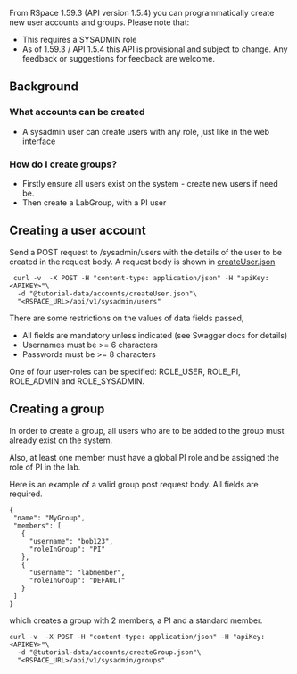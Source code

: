 From RSpace 1.59.3 (API version 1.5.4) you can programmatically create new user accounts and groups.
Please note that:

* This requires a SYSADMIN role
* As of 1.59.3 / API 1.5.4 this API is provisional and subject to change. Any feedback or suggestions for feedback are welcome.

## Background

###  What accounts can be created

* A sysadmin user can create users with any role, just like in the web interface

###  How do I create groups?

* Firstly ensure all users exist on the system - create new users if need be.
* Then create a LabGroup, with a PI user


## Creating a user account

Send a POST request to /sysadmin/users with the details of the user to be created in the request body. A request body is shown in [createUser.json](tutorial-data/accounts/createUser.json)

     curl -v  -X POST -H "content-type: application/json" -H "apiKey: <APIKEY>"\
      -d "@tutorial-data/accounts/createUser.json"\
      "<RSPACE_URL>/api/v1/sysadmin/users"
      
 There are some restrictions on the values of data fields passed, 
 
 * All fields are mandatory unless indicated (see Swagger docs for details)
 * Usernames must be >= 6 characters
 * Passwords must be >= 8 characters

 One of four user-roles can be specified: ROLE_USER, ROLE_PI, ROLE_ADMIN and ROLE_SYSADMIN.
 
## Creating a group

In order to create a group, all users who are to be added to the group must already exist on the system.

Also, at least one member must have a global PI role and be assigned the role of PI in the lab.

Here is an example of a valid group post request body. All fields are required.

    {
     "name": "MyGroup",
     "members": [
       {
         "username": "bob123",
         "roleInGroup": "PI"
       },
       {
         "username": "labmember",
         "roleInGroup": "DEFAULT"
       }
     ]
    }

which creates a group with 2 members, a PI and a standard member. 

    curl -v  -X POST -H "content-type: application/json" -H "apiKey: <APIKEY>"\
      -d "@tutorial-data/accounts/createGroup.json"\
      "<RSPACE_URL>/api/v1/sysadmin/groups"